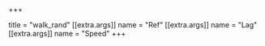 +++

title = "walk_rand"
[[extra.args]]
name = "Ref"
[[extra.args]]
name = "Lag"
[[extra.args]]
name = "Speed"
+++